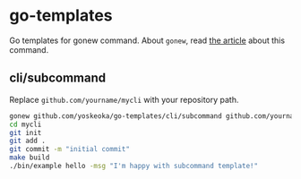 # go-templates

Go templates for gonew command.
About `gonew`, read [the article](https://go.dev/blog/gonew) about this command.

## cli/subcommand

Replace `github.com/yourname/mycli` with your repository path.

```sh
gonew github.com/yoskeoka/go-templates/cli/subcommand github.com/yourname/mycli 
cd mycli
git init
git add .
git commit -m "initial commit"
make build
./bin/example hello -msg "I'm happy with subcommand template!"
```
